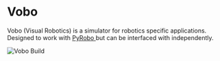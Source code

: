# Vobo

Vobo (Visual Robotics) is a simulator for robotics specific applications. Designed to work with [ PyRobo ]( https://github.com/bkolligs/pyrobo ) but can be interfaced with independently. 

![Vobo Build](https://github.com/bkolligs/vobo/actions/workflows/vobo-build-main.yaml/badge.svg)
